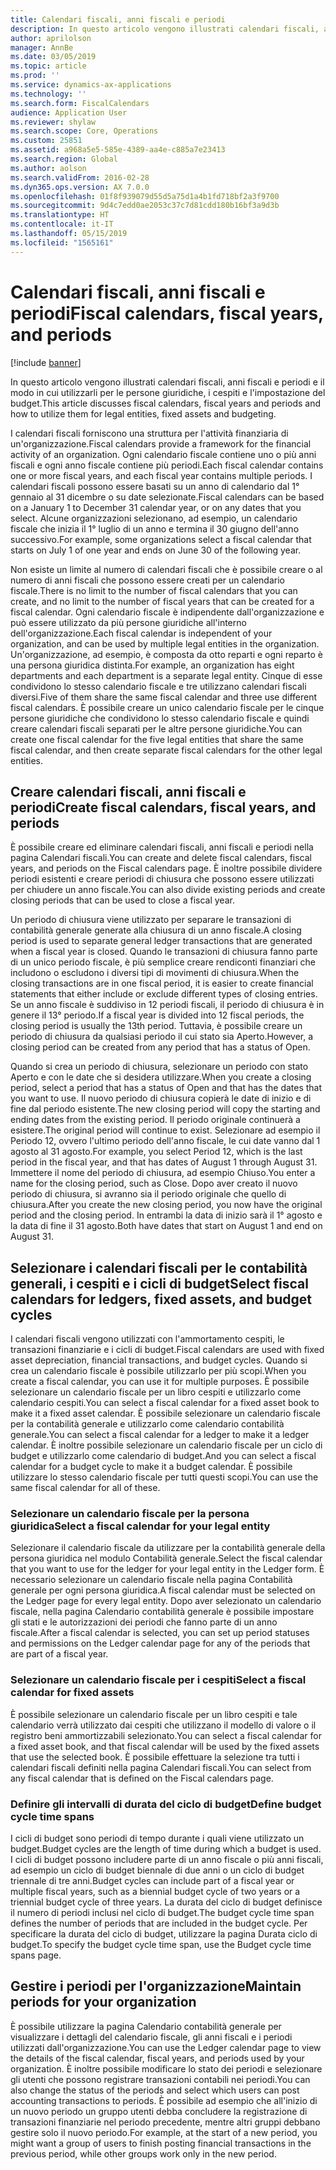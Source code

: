 ```yaml
---
title: Calendari fiscali, anni fiscali e periodi
description: In questo articolo vengono illustrati calendari fiscali, anni fiscali e periodi e il modo in cui utilizzarli per le persone giuridiche, i cespiti e l'impostazione del budget.
author: aprilolson
manager: AnnBe
ms.date: 03/05/2019
ms.topic: article
ms.prod: ''
ms.service: dynamics-ax-applications
ms.technology: ''
ms.search.form: FiscalCalendars
audience: Application User
ms.reviewer: shylaw
ms.search.scope: Core, Operations
ms.custom: 25851
ms.assetid: a968a5e5-585e-4389-aa4e-c885a7e23413
ms.search.region: Global
ms.author: aolson
ms.search.validFrom: 2016-02-28
ms.dyn365.ops.version: AX 7.0.0
ms.openlocfilehash: 01f8f939079d55d5a75d1a4b1fd718bf2a3f9700
ms.sourcegitcommit: 9d4c7edd0ae2053c37c7d81cdd180b16bf3a9d3b
ms.translationtype: HT
ms.contentlocale: it-IT
ms.lasthandoff: 05/15/2019
ms.locfileid: "1565161"
---
```

# <a name="fiscal-calendars-fiscal-years-and-periods"></a><span data-ttu-id="a3dbd-103">Calendari fiscali, anni fiscali e periodi</span><span class="sxs-lookup"><span data-stu-id="a3dbd-103">Fiscal calendars, fiscal years, and periods</span></span>

[!include [banner](../includes/banner.md)]

<span data-ttu-id="a3dbd-104">In questo articolo vengono illustrati calendari fiscali, anni fiscali e periodi e il modo in cui utilizzarli per le persone giuridiche, i cespiti e l'impostazione del budget.</span><span class="sxs-lookup"><span data-stu-id="a3dbd-104">This article discusses fiscal calendars, fiscal years and periods and how to utilize them for legal entities, fixed assets and budgeting.</span></span>

<span data-ttu-id="a3dbd-105">I calendari fiscali forniscono una struttura per l'attività finanziaria di un'organizzazione.</span><span class="sxs-lookup"><span data-stu-id="a3dbd-105">Fiscal calendars provide a framework for the financial activity of an organization.</span></span> <span data-ttu-id="a3dbd-106">Ogni calendario fiscale contiene uno o più anni fiscali e ogni anno fiscale contiene più periodi.</span><span class="sxs-lookup"><span data-stu-id="a3dbd-106">Each fiscal calendar contains one or more fiscal years, and each fiscal year contains multiple periods.</span></span> <span data-ttu-id="a3dbd-107">I calendari fiscali possono essere basati su un anno di calendario dal 1° gennaio al 31 dicembre o su date selezionate.</span><span class="sxs-lookup"><span data-stu-id="a3dbd-107">Fiscal calendars can be based on a January 1 to December 31 calendar year, or on any dates that you select.</span></span> <span data-ttu-id="a3dbd-108">Alcune organizzazioni selezionano, ad esempio, un calendario fiscale che inizia il 1° luglio di un anno e termina il 30 giugno dell'anno successivo.</span><span class="sxs-lookup"><span data-stu-id="a3dbd-108">For example, some organizations select a fiscal calendar that starts on July 1 of one year and ends on June 30 of the following year.</span></span> 

<span data-ttu-id="a3dbd-109">Non esiste un limite al numero di calendari fiscali che è possibile creare o al numero di anni fiscali che possono essere creati per un calendario fiscale.</span><span class="sxs-lookup"><span data-stu-id="a3dbd-109">There is no limit to the number of fiscal calendars that you can create, and no limit to the number of fiscal years that can be created for a fiscal calendar.</span></span> <span data-ttu-id="a3dbd-110">Ogni calendario fiscale è indipendente dall'organizzazione e può essere utilizzato da più persone giuridiche all'interno dell'organizzazione.</span><span class="sxs-lookup"><span data-stu-id="a3dbd-110">Each fiscal calendar is independent of your organization, and can be used by multiple legal entities in the organization.</span></span> <span data-ttu-id="a3dbd-111">Un'organizzazione, ad esempio, è composta da otto reparti e ogni reparto è una persona giuridica distinta.</span><span class="sxs-lookup"><span data-stu-id="a3dbd-111">For example, an organization has eight departments and each department is a separate legal entity.</span></span> <span data-ttu-id="a3dbd-112">Cinque di esse condividono lo stesso calendario fiscale e tre utilizzano calendari fiscali diversi.</span><span class="sxs-lookup"><span data-stu-id="a3dbd-112">Five of them share the same fiscal calendar and three use different fiscal calendars.</span></span> <span data-ttu-id="a3dbd-113">È possibile creare un unico calendario fiscale per le cinque persone giuridiche che condividono lo stesso calendario fiscale e quindi creare calendari fiscali separati per le altre persone giuridiche.</span><span class="sxs-lookup"><span data-stu-id="a3dbd-113">You can create one fiscal calendar for the five legal entities that share the same fiscal calendar, and then create separate fiscal calendars for the other legal entities.</span></span>

## <a name="create-fiscal-calendars-fiscal-years-and-periods"></a><span data-ttu-id="a3dbd-114">Creare calendari fiscali, anni fiscali e periodi</span><span class="sxs-lookup"><span data-stu-id="a3dbd-114">Create fiscal calendars, fiscal years, and periods</span></span>
<span data-ttu-id="a3dbd-115">È possibile creare ed eliminare calendari fiscali, anni fiscali e periodi nella pagina Calendari fiscali.</span><span class="sxs-lookup"><span data-stu-id="a3dbd-115">You can create and delete fiscal calendars, fiscal years, and periods on the Fiscal calendars page.</span></span> <span data-ttu-id="a3dbd-116">È inoltre possibile dividere periodi esistenti e creare periodi di chiusura che possono essere utilizzati per chiudere un anno fiscale.</span><span class="sxs-lookup"><span data-stu-id="a3dbd-116">You can also divide existing periods and create closing periods that can be used to close a fiscal year.</span></span> 

<span data-ttu-id="a3dbd-117">Un periodo di chiusura viene utilizzato per separare le transazioni di contabilità generale generate alla chiusura di un anno fiscale.</span><span class="sxs-lookup"><span data-stu-id="a3dbd-117">A closing period is used to separate general ledger transactions that are generated when a fiscal year is closed.</span></span> <span data-ttu-id="a3dbd-118">Quando le transazioni di chiusura fanno parte di un unico periodo fiscale, è più semplice creare rendiconti finanziari che includono o escludono i diversi tipi di movimenti di chiusura.</span><span class="sxs-lookup"><span data-stu-id="a3dbd-118">When the closing transactions are in one fiscal period, it is easier to create financial statements that either include or exclude different types of closing entries.</span></span> <span data-ttu-id="a3dbd-119">Se un anno fiscale è suddiviso in 12 periodi fiscali, il periodo di chiusura è in genere il 13° periodo.</span><span class="sxs-lookup"><span data-stu-id="a3dbd-119">If a fiscal year is divided into 12 fiscal periods, the closing period is usually the 13th period.</span></span> <span data-ttu-id="a3dbd-120">Tuttavia, è possibile creare un periodo di chiusura da qualsiasi periodo il cui stato sia Aperto.</span><span class="sxs-lookup"><span data-stu-id="a3dbd-120">However, a closing period can be created from any period that has a status of Open.</span></span> 

<span data-ttu-id="a3dbd-121">Quando si crea un periodo di chiusura, selezionare un periodo con stato Aperto e con le date che si desidera utilizzare.</span><span class="sxs-lookup"><span data-stu-id="a3dbd-121">When you create a closing period, select a period that has a status of Open and that has the dates that you want to use.</span></span> <span data-ttu-id="a3dbd-122">Il nuovo periodo di chiusura copierà le date di inizio e di fine dal periodo esistente.</span><span class="sxs-lookup"><span data-stu-id="a3dbd-122">The new closing period will copy the starting and ending dates from the existing period.</span></span> <span data-ttu-id="a3dbd-123">Il periodo originale continuerà a esistere.</span><span class="sxs-lookup"><span data-stu-id="a3dbd-123">The original period will continue to exist.</span></span> <span data-ttu-id="a3dbd-124">Selezionare ad esempio il Periodo 12, ovvero l'ultimo periodo dell'anno fiscale, le cui date vanno dal 1 agosto al 31 agosto.</span><span class="sxs-lookup"><span data-stu-id="a3dbd-124">For example, you select Period 12, which is the last period in the fiscal year, and that has dates of August 1 through August 31.</span></span> <span data-ttu-id="a3dbd-125">Immettere il nome del periodo di chiusura, ad esempio Chiuso.</span><span class="sxs-lookup"><span data-stu-id="a3dbd-125">You enter a name for the closing period, such as Close.</span></span> <span data-ttu-id="a3dbd-126">Dopo aver creato il nuovo periodo di chiusura, si avranno sia il periodo originale che quello di chiusura.</span><span class="sxs-lookup"><span data-stu-id="a3dbd-126">After you create the new closing period, you now have the original period and the closing period.</span></span> <span data-ttu-id="a3dbd-127">In entrambi la data di inizio sarà il 1° agosto e la data di fine il 31 agosto.</span><span class="sxs-lookup"><span data-stu-id="a3dbd-127">Both have dates that start on August 1 and end on August 31.</span></span>

## <a name="select-fiscal-calendars-for-ledgers-fixed-assets-and-budget-cycles"></a><span data-ttu-id="a3dbd-128">Selezionare i calendari fiscali per le contabilità generali, i cespiti e i cicli di budget</span><span class="sxs-lookup"><span data-stu-id="a3dbd-128">Select fiscal calendars for ledgers, fixed assets, and budget cycles</span></span>
<span data-ttu-id="a3dbd-129">I calendari fiscali vengono utilizzati con l'ammortamento cespiti, le transazioni finanziarie e i cicli di budget.</span><span class="sxs-lookup"><span data-stu-id="a3dbd-129">Fiscal calendars are used with fixed asset depreciation, financial transactions, and budget cycles.</span></span> <span data-ttu-id="a3dbd-130">Quando si crea un calendario fiscale è possibile utilizzarlo per più scopi.</span><span class="sxs-lookup"><span data-stu-id="a3dbd-130">When you create a fiscal calendar, you can use it for multiple purposes.</span></span> <span data-ttu-id="a3dbd-131">È possibile selezionare un calendario fiscale per un libro cespiti e utilizzarlo come calendario cespiti.</span><span class="sxs-lookup"><span data-stu-id="a3dbd-131">You can select a fiscal calendar for a fixed asset book to make it a fixed asset calendar.</span></span> <span data-ttu-id="a3dbd-132">È possibile selezionare un calendario fiscale per la contabilità generale e utilizzarlo come calendario contabilità generale.</span><span class="sxs-lookup"><span data-stu-id="a3dbd-132">You can select a fiscal calendar for a ledger to make it a ledger calendar.</span></span> <span data-ttu-id="a3dbd-133">È inoltre possibile selezionare un calendario fiscale per un ciclo di budget e utilizzarlo come calendario di budget.</span><span class="sxs-lookup"><span data-stu-id="a3dbd-133">And you can select a fiscal calendar for a budget cycle to make it a budget calendar.</span></span> <span data-ttu-id="a3dbd-134">È possibile utilizzare lo stesso calendario fiscale per tutti questi scopi.</span><span class="sxs-lookup"><span data-stu-id="a3dbd-134">You can use the same fiscal calendar for all of these.</span></span>

### <a name="select-a-fiscal-calendar-for-your-legal-entity"></a><span data-ttu-id="a3dbd-135">Selezionare un calendario fiscale per la persona giuridica</span><span class="sxs-lookup"><span data-stu-id="a3dbd-135">Select a fiscal calendar for your legal entity</span></span>

<span data-ttu-id="a3dbd-136">Selezionare il calendario fiscale da utilizzare per la contabilità generale della persona giuridica nel modulo Contabilità generale.</span><span class="sxs-lookup"><span data-stu-id="a3dbd-136">Select the fiscal calendar that you want to use for the ledger for your legal entity in the Ledger form.</span></span> <span data-ttu-id="a3dbd-137">È necessario selezionare un calendario fiscale nella pagina Contabilità generale per ogni persona giuridica.</span><span class="sxs-lookup"><span data-stu-id="a3dbd-137">A fiscal calendar must be selected on the Ledger page for every legal entity.</span></span> <span data-ttu-id="a3dbd-138">Dopo aver selezionato un calendario fiscale, nella pagina Calendario contabilità generale è possibile impostare gli stati e le autorizzazioni dei periodi che fanno parte di un anno fiscale.</span><span class="sxs-lookup"><span data-stu-id="a3dbd-138">After a fiscal calendar is selected, you can set up period statuses and permissions on the Ledger calendar page for any of the periods that are part of a fiscal year.</span></span>

### <a name="select-a-fiscal-calendar-for-fixed-assets"></a><span data-ttu-id="a3dbd-139">Selezionare un calendario fiscale per i cespiti</span><span class="sxs-lookup"><span data-stu-id="a3dbd-139">Select a fiscal calendar for fixed assets</span></span>

<span data-ttu-id="a3dbd-140">È possibile selezionare un calendario fiscale per un libro cespiti e tale calendario verrà utilizzato dai cespiti che utilizzano il modello di valore o il registro beni ammortizzabili selezionato.</span><span class="sxs-lookup"><span data-stu-id="a3dbd-140">You can select a fiscal calendar for a fixed asset book, and that fiscal calendar will be used by the fixed assets that use the selected book.</span></span> <span data-ttu-id="a3dbd-141">È possibile effettuare la selezione tra tutti i calendari fiscali definiti nella pagina Calendari fiscali.</span><span class="sxs-lookup"><span data-stu-id="a3dbd-141">You can select from any fiscal calendar that is defined on the Fiscal calendars page.</span></span>

### <a name="define-budget-cycle-time-spans"></a><span data-ttu-id="a3dbd-142">Definire gli intervalli di durata del ciclo di budget</span><span class="sxs-lookup"><span data-stu-id="a3dbd-142">Define budget cycle time spans</span></span>

<span data-ttu-id="a3dbd-143">I cicli di budget sono periodi di tempo durante i quali viene utilizzato un budget.</span><span class="sxs-lookup"><span data-stu-id="a3dbd-143">Budget cycles are the length of time during which a budget is used.</span></span> <span data-ttu-id="a3dbd-144">I cicli di budget possono includere parte di un anno fiscale o più anni fiscali, ad esempio un ciclo di budget biennale di due anni o un ciclo di budget triennale di tre anni.</span><span class="sxs-lookup"><span data-stu-id="a3dbd-144">Budget cycles can include part of a fiscal year or multiple fiscal years, such as a biennial budget cycle of two years or a triennial budget cycle of three years.</span></span> <span data-ttu-id="a3dbd-145">La durata del ciclo di budget definisce il numero di periodi inclusi nel ciclo di budget.</span><span class="sxs-lookup"><span data-stu-id="a3dbd-145">The budget cycle time span defines the number of periods that are included in the budget cycle.</span></span> <span data-ttu-id="a3dbd-146">Per specificare la durata del ciclo di budget, utilizzare la pagina Durata ciclo di budget.</span><span class="sxs-lookup"><span data-stu-id="a3dbd-146">To specify the budget cycle time span, use the Budget cycle time spans page.</span></span>

## <a name="maintain-periods-for-your-organization"></a><span data-ttu-id="a3dbd-147">Gestire i periodi per l'organizzazione</span><span class="sxs-lookup"><span data-stu-id="a3dbd-147">Maintain periods for your organization</span></span>
<span data-ttu-id="a3dbd-148">È possibile utilizzare la pagina Calendario contabilità generale per visualizzare i dettagli del calendario fiscale, gli anni fiscali e i periodi utilizzati dall'organizzazione.</span><span class="sxs-lookup"><span data-stu-id="a3dbd-148">You can use the Ledger calendar page to view the details of the fiscal calendar, fiscal years, and periods used by your organization.</span></span> <span data-ttu-id="a3dbd-149">È inoltre possibile modificare lo stato dei periodi e selezionare gli utenti che possono registrare transazioni contabili nei periodi.</span><span class="sxs-lookup"><span data-stu-id="a3dbd-149">You can also change the status of the periods and select which users can post accounting transactions to periods.</span></span> <span data-ttu-id="a3dbd-150">È possibile ad esempio che all'inizio di un nuovo periodo un gruppo utenti debba concludere la registrazione di transazioni finanziarie nel periodo precedente, mentre altri gruppi debbano gestire solo il nuovo periodo.</span><span class="sxs-lookup"><span data-stu-id="a3dbd-150">For example, at the start of a new period, you might want a group of users to finish posting financial transactions in the previous period, while other groups work only in the new period.</span></span>





